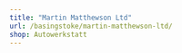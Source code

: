 ```yaml
---
title: "Martin Matthewson Ltd"
url: /basingstoke/martin-matthewson-ltd/
shop: Autowerkstatt
---
```

